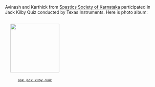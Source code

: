 <html><body><p>Avinash and Karthick from <a href="http://www.spasticssocietyofkarnataka.org">Spastics Society of Karnataka</a> participated in Jack Kilby Quiz conducted by Texas Instruments. Here is photo album: <br>



</p><div style="text-align:center;width:194px;font-family:arial,sans-serif;font-size:83%;"><div style="height:194px;background:url('http://picasaweb.google.com/f/img/transparent_album_background.gif') no-repeat left;"><a href="http://picasaweb.google.com/orsenthil/Ssk_jack_kilby_quiz"><img src="http://lh5.google.com/orsenthil/RVSlCcrMABE/AAAAAAAAAeo/RoI-yeeglGo/s160-c/Ssk_jack_kilby_quiz.jpg" width="160" height="160" style="border:none;margin-top:16px;padding:0;"></a></div><a href="http://picasaweb.google.com/orsenthil/Ssk_jack_kilby_quiz"><div style="color:#4D4D4D;font-weight:bold;text-decoration:none;">ssk_jack_kilby_quiz</div></a><div style="color:#808080;"></div></div></body></html>